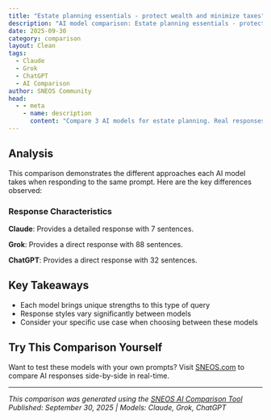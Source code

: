 ```yaml
---
title: "Estate planning essentials - protect wealth and minimize taxes"
description: "AI model comparison: Estate planning essentials - protect wealth and minimize taxes..."
date: 2025-09-30
category: comparison
layout: Clean
tags:
  - Claude
  - Grok
  - ChatGPT
  - AI Comparison
author: SNEOS Community
head:
  - - meta
    - name: description
      content: "Compare 3 AI models for estate planning. Real responses from Claude, Grok, ChatGPT with detailed analysis."
---
```


<ChatComparison
  title="Estate planning essentials - protect wealth and minimize taxes"
  prompt="Estate planning essentials - protect wealth and minimize taxes"
  :responses='{"Claude": "# Estate Planning Essentials: Protecting Wealth and Minimizing Taxes\n\n## Core Estate Planning Documents\n\n### **Essential Legal Documents**\n- **Will**: Directs asset distribution and names guardians for minors\n- **Revocable Living Trust**: Avoids probate, provides privacy, enables incapacity planning\n- **Financial Power of Attorney**: Authorizes someone to handle financial decisions\n- **Healthcare Power of Attorney**: Designates medical decision-maker\n- **Advanced Healthcare Directive**: Outlines end-of-life care preferences\n\n## Tax Minimization Strategies\n\n### **Federal Estate Tax Planning**\n- **2024 Federal Exemption**: $13.61 million per person ($27.22 million for couples)\n- **Annual Gift Tax Exclusion**: $18,000 per recipient (2024)\n- **Lifetime Gift Tax Exemption**: Shares the estate tax exemption\n\n### **Key Tax-Saving Techniques**\n- **Annual Gifting**: Systematic gifts to reduce taxable estate\n- **Charitable Giving**: Deductions and estate tax reduction\n- **Family Limited Partnerships**: Discount valuations for gift/estate purposes\n- **Grantor Trusts**: Transfer future appreciation out of estate\n\n## Advanced Wealth Protection Strategies\n\n### **Trust Structures**\n- **Irrevocable Life Insurance Trust (ILIT)**: Removes life insurance from taxable estate\n- **Charitable Remainder Trust**: Provides income while benefiting charity\n- **Dynasty Trust**: Multi-generational wealth transfer\n- **Asset Protection Trust**: Shields assets from creditors\n\n### **Business Succession Planning**\n- **Buy-Sell Agreements**: Ensure smooth business transfer\n- **Valuation Discounts**: Minimize gift/estate tax on business interests\n- **Employee Stock Ownership Plan (ESOP)**: Tax-advantaged business sale\n\n## Wealth Protection Considerations\n\n### **Asset Protection Strategies**\n- **Homestead Exemptions**: Protect primary residence\n- **Retirement Account Protection**: ERISA and IRA protections\n- **Insurance Planning**: Adequate liability coverage\n- **Business Entity Structure**: LLCs, corporations for liability protection\n\n### **State-Specific Considerations**\n- **State Estate Taxes**: 12 states \u002B DC have estate taxes\n- **Community Property vs. Common Law**: Affects ownership and taxation\n- **State Asset Protection Laws**: Vary significantly by jurisdiction\n\n## Implementation Timeline\n\n### **Immediate Actions** (Month 1)\n- [ ] Draft or update will\n- [ ] Establish healthcare directives\n- [ ] Review beneficiary designations\n- [ ] Assess life insurance needs\n\n### **Medium-term Planning** (Months 2-6)\n- [ ] Consider trust structures\n- [ ] Implement gifting strategy\n- [ ] Review business succession needs\n- [ ] Evaluate asset protection measures\n\n### **Ongoing Maintenance** (Annual)\n- [ ] Review and update documents\n- [ ] Reassess tax law changes\n- [ ] Adjust gifting strategies\n- [ ] Monitor trust performance\n\n## Common Mistakes to Avoid\n\n- **Procrastination**: Failing to create basic documents\n- **Outdated Beneficiaries**: Not updating after major life events\n- **Inadequate Funding**: Creating trusts but not transferring assets\n- **Tax Law Changes**: Not adapting to new regulations\n- **Family Communication**: Failing to discuss plans with heirs\n\n## Professional Team Assembly\n\n### **Key Advisors Needed**\n- **Estate Planning Attorney**: Legal document preparation and strategy\n- **Tax Professional**: Tax planning and compliance\n- **Financial Advisor**: Investment and insurance planning\n- **Trust Officer**: Trust administration and management\n\n*Note: Estate planning involves complex legal and tax considerations that vary by jurisdiction. This information is general in nature and should not replace personalized advice from qualified professionals. Tax laws change frequently and can significantly impact planning strategies.*\n\nWould you like me to elaborate on any specific aspect of estate planning or discuss strategies for particular situations?", "Grok": "Estate planning is a critical process to ensure that your wealth is protected, your wishes are honored, and taxes are minimized for your heirs after your passing. Below are the essentials of estate planning, focusing on wealth protection and tax minimization:\n\n---\n\n### **1. Understand the Components of Estate Planning**\nEstate planning involves preparing documents and strategies to manage your assets during your lifetime and distribute them after your death. Key components include:\n- **Will**: A legal document that specifies how your assets will be distributed after your death.\n- **Trusts**: Legal arrangements that can help manage and distribute assets, often bypassing probate and providing tax benefits.\n- **Power of Attorney (POA)**: Designates someone to make financial or medical decisions on your behalf if you become incapacitated.\n- **Healthcare Directive (Living Will)**: Outlines your wishes for medical care if you\u2019re unable to communicate.\n- **Beneficiary Designations**: Ensures assets like life insurance, retirement accounts, and bank accounts go directly to chosen individuals.\n\n**Action**: Consult with an estate planning attorney to draft these documents based on your specific needs and state laws.\n\n---\n\n### **2. Minimize Taxes with Strategic Planning**\nFederal and state estate taxes, gift taxes, and income taxes can significantly reduce the wealth passed on to your heirs. Here are strategies to minimize tax liabilities:\n\n- **Utilize the Federal Estate Tax Exemption**: As of 2023, the federal estate tax exemption is $12.92 million per individual (adjusted annually for inflation) or $25.84 million for married couples. Only estates exceeding this amount are subject to federal estate taxes (at a rate up to 40%). Plan to keep your estate below this threshold through gifting or trusts.\n \n- **Annual Gift Tax Exclusion**: You can gift up to $17,000 per person (2023 limit) annually without incurring gift taxes or using up your lifetime exemption. This reduces the size of your taxable estate over time.\n\n- **Irrevocable Life Insurance Trust (ILIT)**: Life insurance proceeds are generally tax-free for beneficiaries, but if you own the policy, its value is included in your estate for tax purposes. Transferring ownership to an ILIT removes the proceeds from your taxable estate.\n\n- **Charitable Giving**: Donating to charities during your lifetime or through your estate can reduce taxable income and estate size. Consider setting up a charitable remainder trust (CRT) for ongoing tax benefits.\n\n- **Step-Up in Basis**: Assets inherited by heirs often receive a \u0022step-up\u0022 in basis to their fair market value at the time of your death, minimizing capital gains taxes if sold. Hold onto appreciated assets until death rather than selling them during your lifetime.\n\n- **State Estate Taxes**: Some states impose their own estate or inheritance taxes with lower exemption thresholds (e.g., Massachusetts at $1 million). Research your state\u2019s laws and plan accordingly.\n\n**Action**: Work with a tax advisor or financial planner to implement tax-saving strategies tailored to your estate size and location.\n\n---\n\n### **3. Protect Wealth with Trusts**\nTrusts are powerful tools for asset protection, tax minimization, and controlling how wealth is distributed.\n\n- **Revocable Living Trust**: Allows you to manage assets during your lifetime and avoid probate upon death. Assets in the trust pass directly to beneficiaries, saving time and costs, though it does not offer tax benefits or creditor protection.\n \n- **Irrevocable Trust**: Removes assets from your estate, reducing estate taxes and protecting wealth from creditors or lawsuits. Once established, you cannot modify or access the assets.\n\n- **Dynasty Trust**: Designed to preserve wealth for multiple generations by minimizing taxes (e.g., generation-skipping transfer tax) and providing for descendants over a long period, subject to state-specific rules.\n\n- **Special Needs Trust**: Protects assets for a disabled beneficiary without jeopardizing their eligibility for government benefits like Medicaid or SSI.\n\n**Action**: Discuss with an attorney which type of trust aligns with your goals for protection and distribution.\n\n---\n\n### **4. Avoid Probate to Save Time and Money**\nProbate is the legal process of validating a will and distributing assets, but it can be costly, time-consuming, and public. Strategies to avoid or minimize probate include:\n- Setting up a revocable living trust.\n- Naming beneficiaries on accounts like retirement plans, life insurance, and payable-on-death (POD) bank accounts.\n- Using joint ownership with rights of survivorship for certain assets (e.g., real estate with a spouse).\n\n**Action**: Review your asset titles and beneficiary designations to ensure they align with your estate plan and bypass probate where possible.\n\n---\n\n### **5. Protect Assets from Creditors and Lawsuits**\nAsset protection is a key part of wealth preservation, especially for high-net-worth individuals or those in high-risk professions (e.g., doctors, business owners).\n- Transfer assets into irrevocable trusts to shield them from creditors (subject to fraudulent transfer laws).\n- Use LLCs or other business structures to separate personal and business assets if you own a company.\n- Maximize contributions to retirement accounts (like 401(k)s or IRAs), which often have creditor protection under federal or state law.\n\n**Action**: Consult an attorney to establish protective structures while avoiding actions that could be deemed fraudulent.\n\n---\n\n### **6. Plan for Incapacity**\nEstate planning isn\u2019t just about death; it\u2019s also about managing your affairs if you become incapacitated.\n- Designate a trusted financial power of attorney to handle money matters.\n- Establish a healthcare power of attorney and living will to outline medical decisions and end-of-life care.\n\n**Action**: Ensure these documents are updated regularly and accessible to trusted individuals.\n\n---\n\n### **7. Review and Update Your Plan Regularly**\nLife changes such as marriage, divorce, births, deaths, or changes in wealth require updates to your estate plan. Tax laws also evolve, so staying current is essential.\n- Review your plan every 3-5 years or after major life events.\n- Ensure beneficiary designations on accounts match your will or trust to avoid conflicts.\n\n**Action**: Schedule annual reviews with your attorney and financial advisor to keep your plan aligned with your goals and current laws.\n\n---\n\n### **8. Communicate Your Wishes**\nClear communication with family members or beneficiaries can prevent disputes and ensure your intentions are understood.\n- Share the general outline of your plan with loved ones (without divulging specifics if unnecessary).\n- Store important documents (will, trust, POA) in a secure, accessible location and inform a trusted person of their whereabouts.\n\n**Action**: Consider writing a letter of instruction to accompany your will, explaining your decisions and providing guidance.\n\n---\n\n### **9. Work with Professionals**\nEstate planning is complex and varies by state and individual circumstances. Build a team of experts to guide you:\n- **Estate Planning Attorney**: Drafts legal documents and ensures compliance with state laws.\n- **Financial Advisor**: Helps with wealth management and tax minimization strategies.\n- **CPA or Tax Advisor**: Advises on estate, gift, and income tax implications.\n- **Insurance Specialist**: Ensures life insurance and other policies align with your plan.\n\n**Action**: Research and hire experienced professionals who specialize in estate planning.\n\n---\n\n### **Key Takeaways for Wealth Protection and Tax Minimization**\n- Start early to take advantage of gifting and trust strategies that reduce your taxable estate over time.\n- Leverage exemptions and exclusions (e.g., annual gift tax exclusion, federal estate tax exemption).\n- Use trusts to protect assets from taxes, creditors, and mismanagement by heirs.\n- Avoid probate to save costs and maintain privacy.\n- Stay proactive by updating your plan and consulting with professionals.\n\nBy implementing these estate planning essentials, you can safeguard your wealth, minimize tax burdens, and ensure your legacy aligns with your wishes. Start by assessing your assets, liabilities, and goals, then seek professional guidance to create a tailored plan.", "ChatGPT": "Certainly! Here\u2019s an overview of estate planning essentials to help protect your wealth and minimize taxes:\n\n### 1. Create a Will\n- Clearly outline how your assets should be distributed.\n- Name guardians for minor children.\n- Appoint an executor to manage your estate.\n\n### 2. Establish Trusts\n- Use revocable living trusts to avoid probate and maintain privacy.\n- Consider irrevocable trusts to remove assets from your taxable estate and potentially reduce estate taxes.\n- Special trusts (e.g., charitable trusts, special needs trusts) can provide additional benefits.\n\n### 3. Utilize Gifts\n- Take advantage of the annual gift tax exclusion (e.g., $17,000 per recipient as of 2023).\n- Make lifetime gifts to reduce the size of your taxable estate.\n- Use \u201Cgift-splitting\u201D between spouses to maximize gifting.\n\n### 4. Designate Beneficiaries\n- Ensure beneficiary designations on retirement accounts, life insurance policies, and payable-on-death (POD) accounts are up to date.\n- Incorrect or outdated designations can override your will.\n\n### 5. Consider Tax-Efficient Strategies\n- Understand estate and inheritance tax thresholds.\n- Use generation-skipping transfer (GST) tax exemptions to benefit future generations.\n- Charitable giving can reduce taxable estate via deductions.\n\n### 6. Plan for Incapacity\n- Establish durable powers of attorney for financial and healthcare decisions.\n- Create a living will or advance healthcare directive.\n\n### 7. Review and Update Regularly\n- Life changes such as marriage, divorce, births, deaths, or significant changes in assets require updates to your plan.\n \n### 8. Consult Professionals\n- Work with estate planning attorneys, tax advisors, and financial planners to tailor a strategy suited to your circumstances.\n\n---\n\nWould you like guidance on a specific area or more detailed steps?"}' 
  published-date="13:10"
/>

## Analysis

This comparison demonstrates the different approaches each AI model takes when responding to the same prompt. Here are the key differences observed:

### Response Characteristics

**Claude**: Provides a detailed response with 7 sentences. 

**Grok**: Provides a direct response with 88 sentences. 

**ChatGPT**: Provides a direct response with 32 sentences. 

## Key Takeaways

- Each model brings unique strengths to this type of query
- Response styles vary significantly between models
- Consider your specific use case when choosing between these models

## Try This Comparison Yourself

Want to test these models with your own prompts? Visit [SNEOS.com](https://sneos.com) to compare AI responses side-by-side in real-time.

---

*This comparison was generated using the [SNEOS AI Comparison Tool](https://sneos.com)*
*Published: September 30, 2025 | Models: Claude, Grok, ChatGPT*
